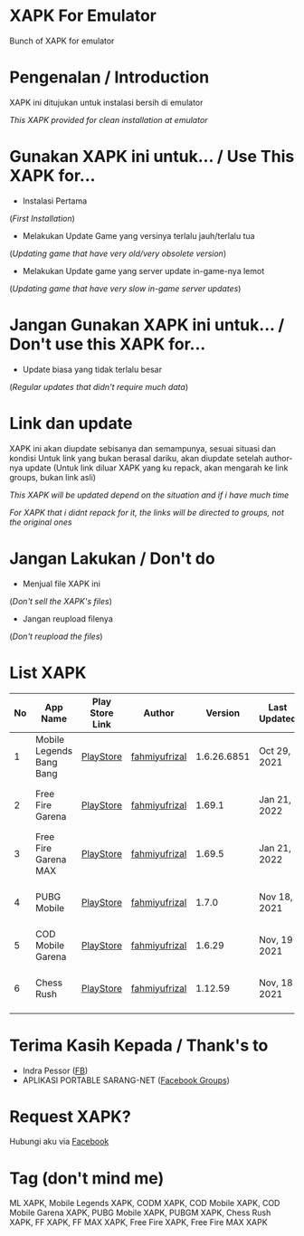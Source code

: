 # XAPK For Emulator
Bunch of XAPK for emulator

# Pengenalan / Introduction
XAPK ini ditujukan untuk instalasi bersih di emulator

_This XAPK provided for clean installation at emulator_

# Gunakan XAPK ini untuk... / Use This XAPK for...
- Instalasi Pertama 

(_First Installation_)

- Melakukan Update Game yang versinya terlalu jauh/terlalu tua 

(_Updating game that have very old/very obsolete version_)

- Melakukan Update game yang server update in-game-nya lemot 

(_Updating game that have very slow in-game server updates_)

# Jangan Gunakan XAPK ini untuk... / Don't use this XAPK for...
- Update biasa yang tidak terlalu besar 

(_Regular updates that didn't require much data_)

# Link dan update
XAPK ini akan diupdate sebisanya dan semampunya, sesuai situasi dan kondisi
Untuk link yang bukan berasal dariku, akan diupdate setelah author-nya update
(Untuk link diluar XAPK yang ku repack, akan mengarah ke link groups, bukan link asli)

_This XAPK will be updated depend on the situation and if i have much time_

_For XAPK that i didnt repack for it, the links will be directed to groups, not the original ones_

# Jangan Lakukan / Don't do
- Menjual file XAPK ini 

(_Don't sell the XAPK's files_)

- Jangan reupload filenya 

(_Don't reupload the files_)

# List XAPK

| No      | App Name           | Play Store Link  | Author | Version | Last Updated | Link XAPK | Tested at |
| ------- |--------------------| -----------------|--------|---------|--------------|-----------|-----------|
| 1     | Mobile Legends Bang Bang | [PlayStore](https://play.google.com/store/apps/details?id=com.mobile.legends) | [fahmiyufrizal](https://fb.com/xbe24) | 1.6.26.6851 | Oct 29, 2021 | [Gdrive](https://bit.ly/3Es0TJj) | Gameloop 4.4 & Gameloop 7.1 |
| 2     | Free Fire Garena | [PlayStore](https://play.google.com/store/apps/details?id=com.dts.freefireth) | [fahmiyufrizal](https://www.facebook.com/xbe24) | 1.69.1 | Jan 21, 2022 | [Gdrive](https://bit.ly/3rDOFsk) | Gameloop 4.4, Bluestacks 5 7.1 |
| 3     | Free Fire Garena MAX | [PlayStore](https://play.google.com/store/apps/details?id=com.dts.freefiremax) | [fahmiyufrizal](https://www.facebook.com/xbe24) | 1.69.5 | Jan 21, 2022 | [Gdrive](https://bit.ly/3rL10ef) | Gameloop 4.4,  Bluestacks 5 7.1 |
| 4     | PUBG Mobile | [PlayStore](https://play.google.com/store/apps/details?id=com.tencent.ig) | [fahmiyufrizal](https://fb.com/xbe24) | 1.7.0 | Nov 18, 2021 | [Gdrive](https://bit.ly/2YXmiuK) | Gameloop 4.4, Bluestacks 5 7.1 |
| 5     | COD Mobile Garena | [PlayStore](https://play.google.com/store/apps/details?id=com.garena.game.codm) | [fahmiyufrizal](https://fb.com/xbe24) | 1.6.29 | Nov, 19 2021 | [Gdrive](https://bit.ly/3107iwJ) | Untested |
| 6     | Chess Rush | [PlayStore](https://play.google.com/store/apps/details?id=com.tencent.godgame) | [fahmiyufrizal](https://fb.com/xbe24) | 1.12.59 | Nov, 18 2021 | [Gdrive](https://bit.ly/3qPK4Ew) | Gameloop 4.4, Bluestacks 5 7.1 |

# Terima Kasih Kepada / Thank's to
- Indra Pessor ([FB](https://www.facebook.com/pessor))
- APLIKASI PORTABLE SARANG-NET ([Facebook Groups](https://www.facebook.com/groups/sarangnet))

# Request XAPK?
Hubungi aku via [Facebook](https://fb.com/xbe24)

# Tag (don't mind me)
ML XAPK, Mobile Legends XAPK, CODM XAPK, COD Mobile XAPK, COD Mobile Garena XAPK, PUBG Mobile XAPK, PUBGM XAPK, Chess Rush XAPK, FF XAPK, FF MAX XAPK, Free Fire XAPK, Free Fire MAX XAPK
